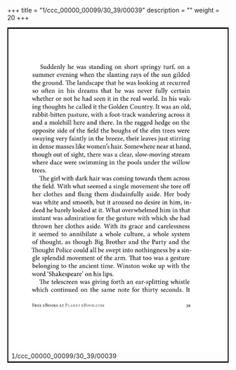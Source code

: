 +++
title = "1/ccc_00000_00099/30_39/00039"
description = ""
weight = 20
+++

<table style="border:2px solid black;max-width:800px;max-height:800px;" 
><tr><td>
<img class="center-fit-jpg"
src="/jpg_/out_jpg_1984__039.jpg">
1/ccc_00000_00099/30_39/00039
</img></td></tr></table>
